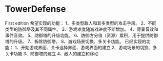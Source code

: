 # TowerDefense
First edition
希望实现的功能：
1、多类型敌人和其多类型的攻击手段。
2、不同类型的防御塔及其不同属性。
3、游戏难度随游戏进度不断增加。
4、背景音效和事件音效。
5、防御塔的升级功能。 
6、防御方分值（资源）累积，用于提供防御塔的升级。 
7、拆除防御塔。 
8、游戏场景切换，多关卡功能。
已经实现的功能：
1、开始游戏界面、关卡选择界面、游戏界面的建立
2、游戏场景的切换、多关卡功能
3、防御塔的建立
4、敌人的建立和移动
